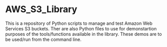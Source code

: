 # AWS_S3_Library
This is a repository of Python scripts to manage and test Amazon Web Services S3 buckets.  Ther are also Python files to use for demonstartion purposes of the tools/functions available in the library.  These demos are to be used/run from the command line.
